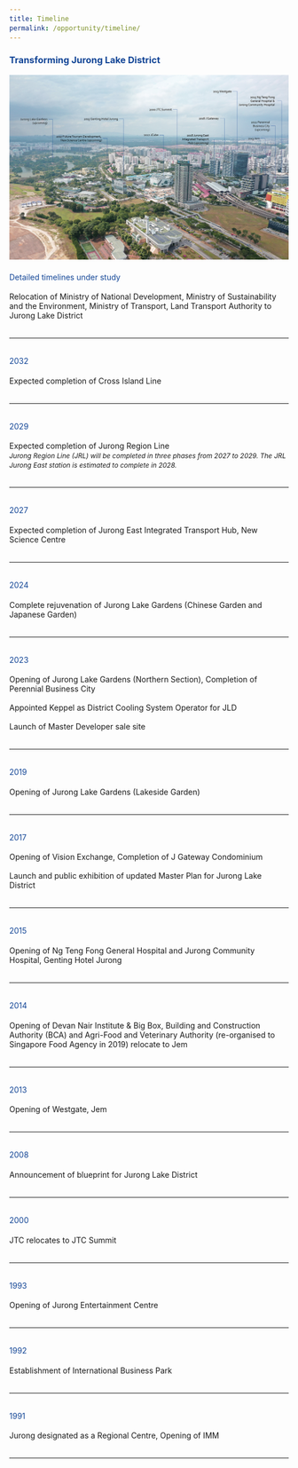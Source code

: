 ```yaml
---
title: Timeline
permalink: /opportunity/timeline/
---
```

<h3 style="color:#124596; font-weight:bold;">Transforming Jurong Lake District</h3>

![Alt text for image on Isomer site](/images/mapJLD-01.png)

<h4 style="color:#124596; font-weight:normal;">Detailed timelines under study</h4>
Relocation of Ministry of National Development, Ministry of Sustainability and the Environment, Ministry of Transport, Land Transport Authority to Jurong Lake District

<hr style="margin:2rem 0;">

<h4 style="color:#124596; font-weight:normal;">2032</h4>
Expected completion of Cross Island Line

<hr style="margin:2rem 0;">

<h4 style="color:#124596; font-weight:normal;margin-top: 10px;">2029</h4>
Expected completion of Jurong Region Line
 <br> <span style="font-size:12px; font-style:italic;">Jurong Region Line (JRL) will be completed in three phases from 2027 to 2029. The JRL Jurong East station is estimated to complete in 2028.</span>
<hr style="margin:2rem 0;">

<h4 style="color:#124596; font-weight:normal;margin-top: 10px;">2027</h4>
Expected completion of Jurong East Integrated Transport Hub, New Science Centre

<hr style="margin:2rem 0;">

<h4 style="color:#124596; font-weight:normal;margin-top: 10px;">2024</h4>
Complete rejuvenation of Jurong Lake Gardens (Chinese Garden and Japanese Garden) 

<hr style="margin:2rem 0;">

<h4 style="color:#124596; font-weight:normal;margin-top: 10px;">2023</h4>
Opening of Jurong Lake Gardens (Northern Section), Completion of Perennial Business City<br><br> Appointed Keppel as District Cooling System Operator for JLD<br><br> 
Launch of Master Developer sale site

<hr style="margin:2rem 0;">

<h4 style="color:#124596; font-weight:normal;margin-top: 10px;">2019</h4>
Opening of Jurong Lake Gardens (Lakeside Garden)

<hr style="margin:2rem 0;">

<h4 style="color:#124596; font-weight:normal;margin-top: 10px;">2017</h4>
Opening of Vision Exchange, Completion of J Gateway Condominium <br> <br>Launch and public exhibition of updated Master Plan for Jurong Lake District

<hr style="margin:2rem 0;">

<h4 style="color:#124596; font-weight:normal;margin-top: 10px;">2015</h4>
Opening of Ng Teng Fong General Hospital and Jurong Community Hospital, Genting Hotel Jurong

<hr style="margin:2rem 0;">

<h4 style="color:#124596; font-weight:normal;margin-top: 10px;">2014</h4>
Opening of Devan Nair Institute &amp; Big Box, Building and Construction Authority (BCA) and Agri-Food and Veterinary Authority (re-organised to Singapore Food Agency in 2019) relocate to Jem

<hr style="margin:2rem 0;">

<h4 style="color:#124596; font-weight:normal;margin-top: 10px;">2013</h4>
Opening of Westgate, Jem 

<hr style="margin:2rem 0;">

<h4 style="color:#124596; font-weight:normal;margin-top: 10px;">2008</h4>
Announcement of blueprint for Jurong Lake District

<hr style="margin:2rem 0;">

<h4 style="color:#124596; font-weight:normal;margin-top: 10px;">2000</h4>
JTC relocates to JTC Summit

<hr style="margin:2rem 0;">

<h4 style="color:#124596; font-weight:normal;margin-top: 10px;">1993</h4>
Opening of Jurong Entertainment Centre

<hr style="margin:2rem 0;">

<h4 style="color:#124596; font-weight:normal;margin-top: 10px;">1992</h4>
Establishment of International Business Park

<hr style="margin:2rem 0;">

<h4 style="color:#124596; font-weight:normal;margin-top: 10px;">1991</h4>
Jurong designated as a Regional Centre, Opening of IMM

<hr style="margin:2rem 0;">

<!-- add each new timeline segment 
<h4 style="color:#124596; font-weight:normal;margin-top: 10px;">YEAR</h4>
TIMELINE EVENT

<hr style="margin:2rem 0;">
-->